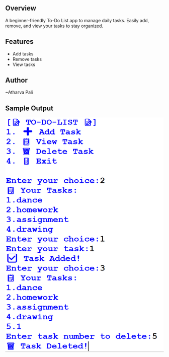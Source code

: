 ## Overview
A beginner-friendly To-Do List app to manage daily tasks.
Easily add, remove, and view your tasks to stay organized.

## Features
- Add tasks
- Remove tasks
- View tasks

## Author
~Atharva Pali

## Sample Output
![Screenshot of To-Do List](to-do-list_ss.png)
